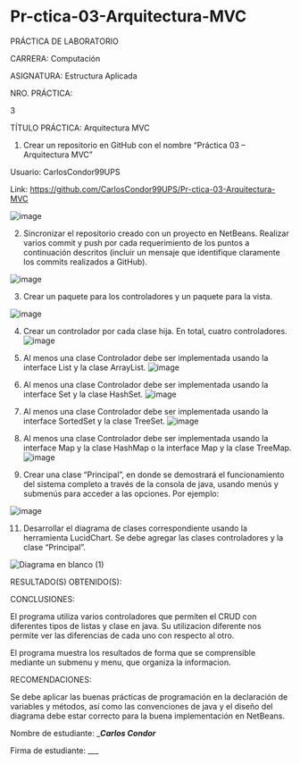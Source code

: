 # Pr-ctica-03-Arquitectura-MVC
 

 

PRÁCTICA DE LABORATORIO  

 

CARRERA: Computación 

ASIGNATURA: Estructura Aplicada 

NRO. PRÁCTICA: 

3 

TÍTULO PRÁCTICA: Arquitectura MVC 

1. Crear un repositorio en GitHub con el nombre “Práctica 03 – Arquitectura MVC” 

Usuario: CarlosCondor99UPS 

Link: https://github.com/CarlosCondor99UPS/Pr-ctica-03-Arquitectura-MVC 

![image](https://user-images.githubusercontent.com/49033386/56748316-3d475480-6745-11e9-9cd2-6f5a31c51e2d.png)



2. Sincronizar el repositorio creado con un proyecto en NetBeans. Realizar varios commit y push por cada requerimiento de los puntos a continuación descritos (incluir un mensaje que identifique claramente los commits realizados a GitHub). 

![image](https://user-images.githubusercontent.com/49033386/56748428-767fc480-6745-11e9-8040-bf9536e0d64e.png)



3. Crear un paquete para los controladores y un paquete para la vista. 

![image](https://user-images.githubusercontent.com/49033386/56748626-cced0300-6745-11e9-953e-5412613e2f7e.png)




4. Crear un controlador por cada clase hija. En total, cuatro controladores. 
![image](https://user-images.githubusercontent.com/49033386/56748449-7f709600-6745-11e9-9b88-c1bcc1a67404.png)

 

5. Al menos una clase Controlador debe ser implementada usando la interface List y la clase ArrayList.
![image](https://user-images.githubusercontent.com/49033386/56748469-88f9fe00-6745-11e9-9145-811008520945.png)

 
 


6. Al menos una clase Controlador debe ser implementada usando la interface Set y la clase HashSet. 
![image](https://user-images.githubusercontent.com/49033386/56748484-8f887580-6745-11e9-85df-f8cc5a3ae63e.png)



7. Al menos una clase Controlador debe ser implementada usando la interface SortedSet y la clase TreeSet. 
 ![image](https://user-images.githubusercontent.com/49033386/56748521-9fa05500-6745-11e9-8586-54401f9d9fb0.png)


8. Al menos una clase Controlador debe ser implementada usando la interface Map y la clase HashMap o la interface Map y la clase TreeMap. 
![image](https://user-images.githubusercontent.com/49033386/56748529-a4650900-6745-11e9-9d1e-e443718c5976.png)
 
 

9. Crear una clase “Principal”, en donde se demostrará el funcionamiento del sistema completo a través de la consola de java, usando menús y submenús para acceder a las opciones. Por ejemplo: 

 
![image](https://user-images.githubusercontent.com/49033386/56748669-dfffd300-6745-11e9-87b7-47088b31466a.png)

 

 

 

 

 

11. Desarrollar el diagrama de clases correspondiente usando la herramienta LucidChart. Se debe agregar las clases controladores y la clase “Principal”. 

 ![Diagrama en blanco (1)](https://user-images.githubusercontent.com/49033386/56748701-ed1cc200-6745-11e9-8fd2-9480d92614e4.jpeg)


 

 

RESULTADO(S) OBTENIDO(S): 

 

 

CONCLUSIONES: 

El programa utiliza varios controladores que permiten el CRUD con diferentes tipos de listas y clase en java. Su utilizacion diferente nos permite ver las diferencias de cada uno con respecto al otro. 

El programa muestra los resultados de forma que se comprensible mediante un submenu y menu, que organiza la informacion. 

RECOMENDACIONES: 

Se debe aplicar las buenas prácticas de programación en la declaración de variables y métodos, así como las convenciones de java y el diseño del diagrama debe estar correcto para la buena implementación en NetBeans. 

 

 

Nombre de estudiante: ____Carlos Condor___ 

 

 

Firma de estudiante: ___   

 

 

